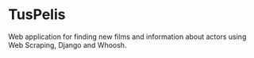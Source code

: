 # TusPelis

Web application for finding new films and information about actors using Web Scraping, Django and Whoosh.
